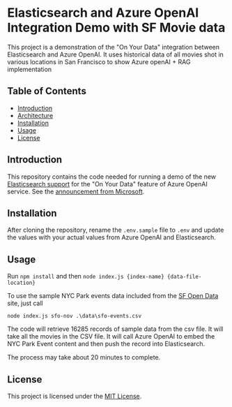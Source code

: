 # Elasticsearch and Azure OpenAI Integration Demo with SF Movie data

This project is a demonstration of the "On Your Data" integration between Elasticsearch and Azure OpenAI. It uses historical data of all movies shot in various locations in San Francisco to show Azure openAI + RAG implementation

## Table of Contents

- [Introduction](#introduction)
- [Architecture](#architecture)
- [Installation](#installation)
- [Usage](#usage)
- [License](#license)

## Introduction

This repository contains the code needed for running a demo of the new [Elasticsearch support](https://www.elastic.co/search-labs/blog/azure-openai-on-your-data-Elasticsearch-vector-database) for the "On Your Data" feature of Azure OpenAI service. See the [announcement from Microsoft](https://techcommunity.microsoft.com/t5/ai-azure-ai-services-blog/azure-openai-service-expands-quot-on-your-data-quot-with/ba-p/4097023).


## Installation

After cloning the repository, rename the `.env.sample` file to `.env` and update the values with your actual values from Azure OpenAI and Elasticsearch. 

## Usage

Run `npm install` and then `node index.js {index-name} {data-file-location}`

To use the sample NYC Park events data included from the [SF Open Data](https://datasf.org/opendata/) site, just call

```
node index.js sfo-nov .\data\sfo-events.csv
```

The code will retrieve 16285 records of sample data from the csv file. It will take all the movies in the CSV file. It will call Azure OpenAI to embed the NYC Park Event content and then push the record into Elasticsearch. 

The process may take about 20 minutes to complete.

## License

This project is licensed under the [MIT License](LICENSE).
